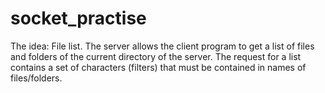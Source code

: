 # socket_practise

The idea:
            File list.
The server allows the client program to get a list of files
and folders of the current directory of the server.
The request for a list contains a set of characters (filters)
that must be contained in names of files/folders.
